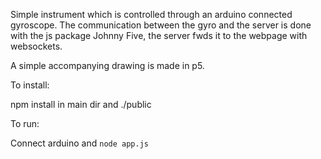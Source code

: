 Simple instrument which is controlled through an arduino connected gyroscope. 
The communication between the gyro and the server is done with the js package Johnny Five, the server fwds it to the webpage with websockets.

A simple accompanying drawing is made in p5.

To install:

npm install in main dir and ./public

To run:

Connect arduino and `node app.js`

